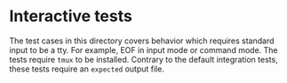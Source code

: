 # Interactive tests

The test cases in this directory covers behavior which requires standard input to be a tty.
For example, EOF in input mode or command mode.
The tests require `tmux` to be installed.
Contrary to the default integration tests, these tests require an `expected` output file.
